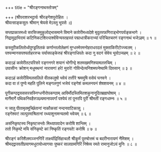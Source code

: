 +++
title = "श्रीरङ्गनाथस्तोत्रम्"

+++
(श्रीपराशरभट्टार्यः श्रीरङ्गेशपुरोहितः ।  
श्रीवत्साङ्कसुतः श्रीमान् श्रेयसे मेऽस्तु भूयसे ॥)

सप्तप्राकारमध्ये सरसिजमुकुलोद्भासमाने विमाने कावेरीमध्यदेशे मृदुतरफणिराड्भोगपर्यङ्कभागे ।  
निद्रामुद्राभिरामं कटिनिकटशिरःपार्श्वविन्यस्तहस्तं पद्माधात्रीकराभ्यां परिचितचरणं रङ्गनाथं भजेऽहम् ॥ १ ॥

कस्तूरीकलितोर्ध्वपुण्ड्रतिलकं कर्णान्तलोलेक्षणं मुग्धस्मेरमनोहराधरदलं मुक्ताकिरीटोज्ज्वलम् ।  
पश्यन्मानसपश्यतोहररुचः पर्यायपङ्केरुहं श्रीरङ्गाधिपतेः कदा नु वदनं सेवेय भूयोऽप्यहम् ॥ २ ॥

कदाऽहं कावेरीतटपरिसरे रङ्गनगरे शयानं भोगीन्द्रे शतमखमणिश्यामलरुचिम् ।  
उपासीनः क्रोशन् मधुमथन! नारायण! हरे! मुरारे! गोविन्देत्यनिशमपनेष्यामि दिवसान् ॥ ३ ॥

कदाऽहं कावेरीविमलसलिले वीतकलुषो भवेयं तत्तीरे श्रममुषि वसेयं घनवने ।  
कदा वा तं पुण्ये महति पुलिने मङ्गलगुणं भजेयं रङ्गेशं कमलनयनं शेषशयनम् ॥ ४ ॥

पूगीकण्ठद्वयससरसस्निग्धनीरोपकण्ठाम् आविर्मोदस्तिमितशकुनानूदितब्रह्मघोषाम् ।  
मार्गेमार्गे पथिकनिवहैरुञ्छ्यमानापवर्गां पश्येयं तां पुनरपि पुरीं श्रीमतीं रङ्गधाम्नः ॥ ५ ॥

न जातु पीतामृतमूर्च्छितानां नाकौकसां नन्दनवाटिकासु ।  
रङ्गेश्वर! त्वत्पुरमाश्रितानां रथ्याशुनामन्यतमो भवेयम् ॥ ६ ॥

असंनिकृष्टस्य निकृष्टजन्तोः मिथ्यापवादेन करोषि शान्तिम् ।  
ततो निकृष्टे मयि संनिकृष्टे कां निष्कृतिं रङ्गपते! करोषि ॥ ७ ॥

श्रीरङ्गं करिशैलमञ्जनगिरिं तार्क्ष्याद्रिसिंहाचलौ श्रीकूर्मं पुरुषोत्तमं च बदरीनारायणं नैमिशम् ।  
श्रीमद्द्वारवतीप्रयागमधुरायोध्यागयाः पुष्करं सालग्रामगिरिं निषेव्य रमते रामानुजोऽयं मुनिः ॥ ८ ॥